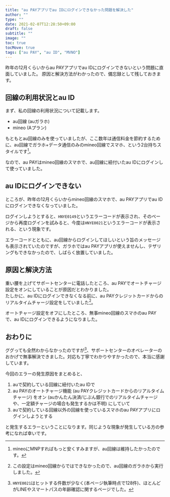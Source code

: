 ```yaml
---
title: "au PAYアプリでau IDにログインできなかった問題を解決した"
author: ""
type: ""
date: 2021-02-07T12:28:50+09:00
draft: false
subtitle: ""
image: ""
toc: true
tocMove: true
tags: ["au PAY", "au ID", "MVNO"]
---
```


昨年の12月くらいからau PAYアプリでau IDにログインできないという問題に直面していました。
原因と解決方法がわかったので、備忘録として残しておきます。

## 回線の利用状況とau ID

まず、私の回線の利用状況について記載します。

- au回線 (auガラホ)
- mineo (Aプラン)

もともとau回線のみを使っていましたが、ここ数年は通信料金を節約するために、au回線でガラホ+データ通信のみのmineo回線でスマホ、という2台持ちスタイルです[^1]。

[^1]: mineoにMNPすればもっと安くすみますが、au回線は維持したかったのです。

なので、au PAYはmineo回線のスマホで、au回線に紐付いたau IDにログインして使っていました。

## au IDにログインできない

ところが、昨年の12月くらいからmineo回線のスマホで、au PAYアプリでau IDにログインできなくなっていました。

ログインしようとすると、`HNYE0149`というエラーコードが表示され、そのページから再度ログインを試みると、今度は`HNYE0021`というエラーコードが表示される、という現象です。

エラーコードとともに、au回線からログインしてほしいという旨のメッセージも表示されていたのですが、ガラホではau PAYアプリが使えませんし、テザリングもできなかったので、しばらく放置していました。

## 原因と解決方法

重い腰を上げてサポートセンターに電話したところ、au PAYでオートチャージ設定をオンにしていることが原因だとわかりました。  
たしかに、au IDにログインできなくなる前に、au PAYクレジットカードからのリアルタイムチャージ設定をしていました[^2]。

[^2]: この設定はmineo回線からではできなかったので、au回線のガラホから実行しました。  

オートチャージ設定をオフにしたところ、無事mineo回線のスマホのau PAYで、au IDにログインできるようになりました。

## おわりに

ググっても全然わからなかったのですが[^3]、サポートセンターのオペレーターのおかげで無事解決できました。対応も丁寧でわかりやすかったので、本当に感謝しています。

今回のエラーの発生原因をまとめると、

1. auで契約している回線に紐付いたau IDで
2. au PAYのオートチャージ機能 (au PAYクレジットカードからのリアルタイムチャージ) をオン (auかんたん決済/じぶん銀行でのリアルタイムチャージや、一定額チャージの場合も発生するかは不明) にしていて
3. auで契約している回線以外の回線を使っているスマホのau PAYアプリにログインしようとする

と発生するエラーということになります。同じような現象が発生している方の参考になれば幸いです。

[^3]: `HNYE0021`はヒットする件数が少なく(本ページ執筆時点で128件)、ほとんどがLINEやスマートパスの年齢確認に関するページでした。
